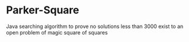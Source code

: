 # Parker-Square
Java searching algorithm to prove no solutions less than 3000 exist to an open problem of magic square of squares
